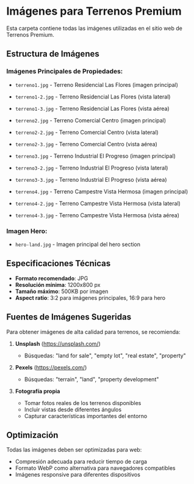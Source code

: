 # Imágenes para Terrenos Premium

Esta carpeta contiene todas las imágenes utilizadas en el sitio web de Terrenos Premium.

## Estructura de Imágenes

### Imágenes Principales de Propiedades:
- `terreno1.jpg` - Terreno Residencial Las Flores (imagen principal)
- `terreno1-2.jpg` - Terreno Residencial Las Flores (vista lateral)
- `terreno1-3.jpg` - Terreno Residencial Las Flores (vista aérea)

- `terreno2.jpg` - Terreno Comercial Centro (imagen principal)
- `terreno2-2.jpg` - Terreno Comercial Centro (vista lateral)
- `terreno2-3.jpg` - Terreno Comercial Centro (vista aérea)

- `terreno3.jpg` - Terreno Industrial El Progreso (imagen principal)
- `terreno3-2.jpg` - Terreno Industrial El Progreso (vista lateral)
- `terreno3-3.jpg` - Terreno Industrial El Progreso (vista aérea)

- `terreno4.jpg` - Terreno Campestre Vista Hermosa (imagen principal)
- `terreno4-2.jpg` - Terreno Campestre Vista Hermosa (vista lateral)
- `terreno4-3.jpg` - Terreno Campestre Vista Hermosa (vista aérea)

### Imagen Hero:
- `hero-land.jpg` - Imagen principal del hero section

## Especificaciones Técnicas

- **Formato recomendado**: JPG
- **Resolución mínima**: 1200x800 px
- **Tamaño máximo**: 500KB por imagen
- **Aspect ratio**: 3:2 para imágenes principales, 16:9 para hero

## Fuentes de Imágenes Sugeridas

Para obtener imágenes de alta calidad para terrenos, se recomienda:

1. **Unsplash** (https://unsplash.com/)
   - Búsquedas: "land for sale", "empty lot", "real estate", "property"

2. **Pexels** (https://pexels.com/)
   - Búsquedas: "terrain", "land", "property development"

3. **Fotografía propia**
   - Tomar fotos reales de los terrenos disponibles
   - Incluir vistas desde diferentes ángulos
   - Capturar características importantes del entorno

## Optimización

Todas las imágenes deben ser optimizadas para web:
- Compresión adecuada para reducir tiempo de carga
- Formato WebP como alternativa para navegadores compatibles
- Imágenes responsive para diferentes dispositivos
